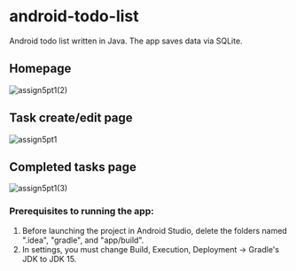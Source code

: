 # android-todo-list
Android todo list written in Java. The app saves data via SQLite.

## Homepage
![assign5pt1(2)](https://github.com/Vernon-C/android-todo-list/assets/80450405/041f258e-e89a-4bef-aa5d-99fee0e26c24)

## Task create/edit page
![assign5pt1](https://github.com/Vernon-C/android-todo-list/assets/80450405/4908a20e-edeb-4c2f-a914-b69a55f88ca2)

## Completed tasks page
![assign5pt1(3)](https://github.com/Vernon-C/android-todo-list/assets/80450405/022863a9-f05f-4967-8516-ad968044aeef)

### Prerequisites to running the app:
1. Before launching the project in Android Studio, delete the folders named ".idea", "gradle", and "app/build".
2. In settings, you must change Build, Execution, Deployment -> Gradle's JDK to JDK 15.

